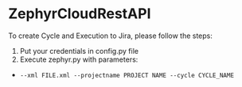# ZephyrCloudRestAPI

To create Cycle and Execution to Jira, please follow the steps:

1. Put your credentials in config.py file
1. Execute zephyr.py with parameters: 
- `--xml FILE.xml --projectname PROJECT NAME --cycle CYCLE_NAME`
